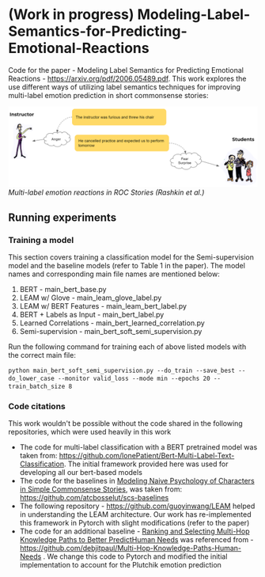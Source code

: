 
# (Work in progress) Modeling-Label-Semantics-for-Predicting-Emotional-Reactions

Code for the paper - Modeling Label Semantics for Predicting Emotional Reactions - https://arxiv.org/pdf/2006.05489.pdf. This work explores the use different ways of utilizing label semantics techniques for improving multi-label emotion prediction in short commonsense stories:

![GitHub Logo](images/common-sense-stories-new.png)
*Multi-label emotion reactions in ROC Stories (Rashkin et al.)*

## Running experiments
### Training a model

This section covers training a classification model for the Semi-supervision model and the baseline models (refer to Table 1 in the paper). The model names and corresponding main file names are mentioned below:
1. BERT - main_bert_base.py
2. LEAM w/ Glove - main_leam_glove_label.py
3. LEAM w/ BERT Features - main_leam_bert_label.py
4. BERT + Labels as Input - main_bert_label.py
5. Learned Correlations - main_bert_learned_correlation.py
6. Semi-supervision - main_bert_soft_semi_supervision.py

Run the following command for training each of above listed models with the correct main file:
```
python main_bert_soft_semi_supervision.py --do_train --save_best --do_lower_case --monitor valid_loss --mode min --epochs 20 --train_batch_size 8
```
### Code citations
This work wouldn't be possible without the code shared in the following repositories, which were used heavily in this work
* The code for multi-label classification with a BERT pretrained model was taken from:
https://github.com/lonePatient/Bert-Multi-Label-Text-Classification. The initial framework provided here was used for developing all our bert-based models
* The code for the baselines in [Modeling Naive Psychology of Characters in Simple Commonsense Stories](https://uwnlp.github.io/storycommonsense/), was taken from:
https://github.com/atcbosselut/scs-baselines
* The following repository - https://github.com/guoyinwang/LEAM helped in understanding the LEAM architecture. Our work has re-implemented this framework in Pytorch with slight modifications (refer to the paper)
* The code for an additional baseline - [Ranking and Selecting Multi-Hop Knowledge Paths to Better PredictHuman Needs](https://www.aclweb.org/anthology/N19-1368.pdf) was referenced from - https://github.com/debjitpaul/Multi-Hop-Knowledge-Paths-Human-Needs . We change this code to Pytorch and modified the initial implementation to account for the Plutchik emotion prediction
